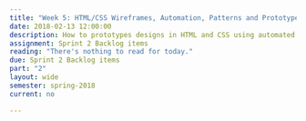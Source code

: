 ```yaml
---
title: "Week 5: HTML/CSS Wireframes, Automation, Patterns and Prototypes, Sprint #2 Continued"
date: 2018-02-13 12:00:00
description: How to prototypes designs in HTML and CSS using automated tools like CodePen, Grunt and SASS.  Creating non-traditional layouts using flexbox and CSS Grid. Weekly Scrum, Help with deliverables related to Sprint 2
assignment: Sprint 2 Backlog items
reading: "There's nothing to read for today."
due: Sprint 2 Backlog items
part: "2"
layout: wide
semester: spring-2018
current: no

---
```

